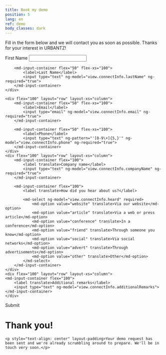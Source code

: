 ```yaml
---
title: Book my demo
position: 5
lang: en
ref: demo
body_classes: dark
---
```


<div ng-show="!view.formSubmitted">
<p>Fill in the form below and we will contact you as soon as possible. Thanks for your interest in URBANTZ!</p>
	
<form name="joinForm"  novalidate>
<md-card>
<md-card-content>
    <div flex="100" layout="row" layout-xs="column">
        <md-input-container flex="50" flex-xs="100">
            <label>First Name</label>
            <input type="text" ng-model="view.connectInfo.firstName" ng-required="true">
        </md-input-container>

        <md-input-container flex="50" flex-xs="100">
            <label>Last Name</label>
            <input type="text" ng-model="view.connectInfo.lastName" ng-required="true">
        </md-input-container>
    </div>
    
	<div flex="100" layout="row" layout-xs="column">
        <md-input-container flex="50" flex-xs="100">
            <label>Email</label>
            <input type="email" ng-model="view.connectInfo.email" ng-required="true">
        </md-input-container>

        <md-input-container flex="50" flex-xs="100">
            <label>Phone</label>
            <input type="text" ng-pattern="'[0-9\+]{5,}'" ng-model="view.connectInfo.phone" ng-required="true">
        </md-input-container>
    </div>
	<div flex="100" layout="row" layout-xs="column">
        <md-input-container flex="100">
            <label translate>Company name</label>
            <input type="text" ng-model="view.connectInfo.companyName" ng-required="true">
        </md-input-container>

        <md-input-container flex="100">
            <label translate>How did you hear about us?</label>

            <md-select ng-model="view.connectInfo.heard" required>
                <md-option value="website" translate>Via our website</md-option>
                <md-option value="article" translate>Via a web or press article</md-option>
                <md-option value="conference" translate>In a conference</md-option>
                <md-option value="friend" translate>Through someone you know</md-option>
                <md-option value="social" translate>Via social networks</md-option>
                <md-option value="advert" translate>Through advertisements</md-option>
                <md-option value="other" translate>Other</md-option>
            </md-select>				
        </md-input-container>
    </div>
    <div flex="100" layout="row" layout-xs="column">
    <md-input-container flex="100">
        <label translate>Additional remarks</label>
        <input type="text" ng-model="view.connectInfo.additionalRemarks">
    </md-input-container>
    </div>
</md-card-content>
</md-card>
<div layout="row" layout-align="center center">
		<md-button class="md-primary md-raised" ng-disabled="joinForm.$invalid" ng-click="view.submitDemoForm(view.connectInfo)">Submit</md-button>
	</div>	
</form>
</div>

<div ng-show="view.formSubmitted">
    <h1 translate>Thank you!</h1>

    <p style="text-align: center" layout-padding>Your demo request has been sent and we're already scrumbling around to prepare. We'll be in touch very soon.</p>
</div>